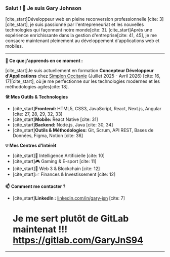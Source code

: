 ### Salut ! 👋 Je suis Gary Johnson

[cite_start]Développeur web en pleine reconversion professionnelle [cite: 3][cite_start], je suis passionné par l'entrepreneuriat et les nouvelles technologies qui façonnent notre monde[cite: 3]. [cite_start]Après une expérience enrichissante dans la gestion d'entreprise[cite: 41, 45], je me consacre maintenant pleinement au développement d'applications web et mobiles.

---

**🌱 Ce que j'apprends en ce moment :**

[cite_start]Je suis actuellement en formation **Concepteur Développeur d'Applications** chez [Simplon Occitanie](https://occitanie.simplon.co/) (Juillet 2025 - Avril 2026) [cite: 16, 17][cite_start], où je me perfectionne sur les technologies modernes et les méthodologies agiles[cite: 18].

**🛠️ Mes Outils & Technologies**

* [cite_start]**Frontend:** HTML5, CSS3, JavaScript, React, Next.js, Angular [cite: 27, 28, 29, 32, 33]
* [cite_start]**Mobile:** React Native [cite: 31]
* [cite_start]**Backend:** Node.js, Java [cite: 30, 34]
* [cite_start]**Outils & Méthodologies:** Git, Scrum, API REST, Bases de Données, Figma, Notion [cite: 36]

**💡 Mes Centres d'Intérêt**

* [cite_start]🤖 Intelligence Artificielle [cite: 10]
* [cite_start]🎮 Gaming & E-sport [cite: 11]
* [cite_start]🔗 Web 3 & Blockchain [cite: 12]
* [cite_start]📈 Finances & Investissement [cite: 12]

**📫 Comment me contacter ?**

* [cite_start]**LinkedIn :** [linkedin.com/in/gary-jsn](https://www.linkedin.com/in/gary-jsn) [cite: 7]

  # Je me sert plutôt de GitLab maintenat !!! https://gitlab.com/GaryJnS94

---
